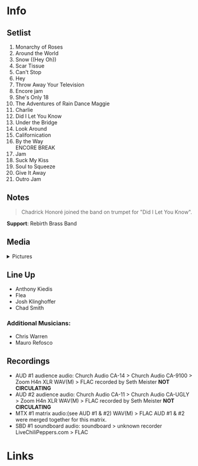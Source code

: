 # Info

## Setlist

1. Monarchy of Roses
2. Around the World
3. Snow ((Hey Oh))
4. Scar Tissue
5. Can't Stop
6. Hey
7. Throw Away Your Television
8. Encore jam
9. She's Only 18
10. The Adventures of Rain Dance Maggie
11. Charlie
12. Did I Let You Know
13. Under the Bridge
14. Look Around
15. Californication
16. By the Way
<br> ENCORE BREAK
17. Jam
18. Suck My Kiss
19. Soul to Squeeze
20. Give It Away
21. Outro Jam

## Notes

> Chadrick Honoré joined the band on trumpet for "Did I Let You Know".

**Support**: Rebirth Brass Band

## Media 

<details>
  <summary>Pictures</summary>
  <!--<img alt="Setlist" title="Setlist" src="_.jpg" height="200" />
  <img alt="Flyer" title="Flyer" src="_.jpg" height="200" />-->
</details>

## Line Up

* Anthony Kiedis
* Flea
* Josh Klinghoffer
* Chad Smith

### Additional Musicians:

* Chris Warren  
* Mauro Refosco

## Recordings

* AUD #1 audience audio: Church Audio CA-14 > Church Audio CA-9100 > Zoom H4n XLR WAV(M) > FLAC recorded by Seth Meister **NOT CIRCULATING**
* AUD #2 audience audio: Church Audio CA-11 > Church Audio CA-UGLY > Zoom H4n XLR WAV(M) > FLAC recorded by Seth Meister **NOT CIRCULATING**
* MTX #1 matrix audio:(see AUD #1 & #2) WAV(M) > FLAC AUD #1 & #2 were merged together for this matrix.
* SBD #1 soundboard audio: soundboard > unknown recorder LiveChiliPeppers.com > FLAC

# Links